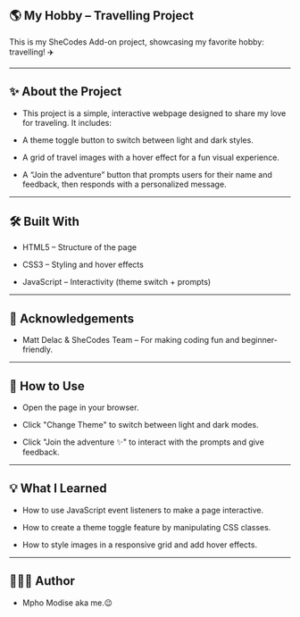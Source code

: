 ## 🌎 My Hobby – Travelling Project

This is my SheCodes Add-on project, showcasing my favorite hobby: travelling! ✈️

---
## ✨ About the Project

- This project is a simple, interactive webpage designed to share my love for traveling. It includes:

- A theme toggle button to switch between light and dark styles.

- A grid of travel images with a hover effect for a fun visual experience.

- A “Join the adventure” button that prompts users for their name and feedback, then responds with a personalized message.

---

## 🛠️ Built With

- HTML5 – Structure of the page

- CSS3 – Styling and hover effects

- JavaScript – Interactivity (theme switch + prompts)

---

## 🙏 Acknowledgements

- Matt Delac & SheCodes Team – For making coding fun and beginner-friendly.
  
---

## 🚀 How to Use

- Open the page in your browser.

- Click "Change Theme" to switch between light and dark modes.

- Click "Join the adventure ✨" to interact with the prompts and give feedback.

---

## 💡 What I Learned

- How to use JavaScript event listeners to make a page interactive.

- How to create a theme toggle feature by manipulating CSS classes.

- How to style images in a responsive grid and add hover effects.

---

## 👩🏾‍💻 Author

- Mpho Modise aka me.😉

